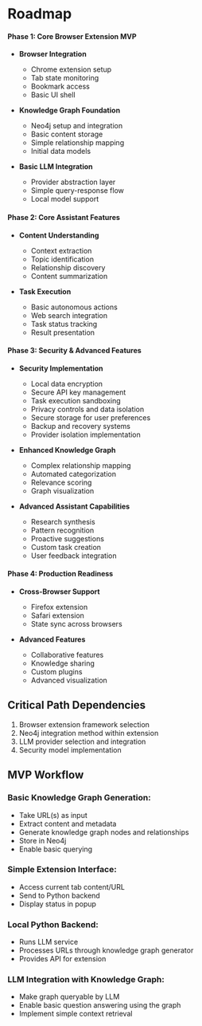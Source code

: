 # Roadmap

#### Phase 1: Core Browser Extension MVP
- **Browser Integration**
  - Chrome extension setup
  - Tab state monitoring
  - Bookmark access
  - Basic UI shell

- **Knowledge Graph Foundation**
  - Neo4j setup and integration
  - Basic content storage
  - Simple relationship mapping
  - Initial data models

- **Basic LLM Integration**
  - Provider abstraction layer
  - Simple query-response flow
  - Local model support

#### Phase 2: Core Assistant Features
- **Content Understanding**
  - Context extraction
  - Topic identification
  - Relationship discovery
  - Content summarization

- **Task Execution**
  - Basic autonomous actions
  - Web search integration
  - Task status tracking
  - Result presentation


#### Phase 3: Security & Advanced Features
- **Security Implementation**
  - Local data encryption
  - Secure API key management
  - Task execution sandboxing
  - Privacy controls and data isolation
  - Secure storage for user preferences
  - Backup and recovery systems
  - Provider isolation implementation

- **Enhanced Knowledge Graph**
  - Complex relationship mapping
  - Automated categorization
  - Relevance scoring
  - Graph visualization


- **Advanced Assistant Capabilities**
  - Research synthesis
  - Pattern recognition
  - Proactive suggestions
  - Custom task creation
  - User feedback integration


#### Phase 4: Production Readiness
- **Cross-Browser Support**
  - Firefox extension
  - Safari extension
  - State sync across browsers

- **Advanced Features**
  - Collaborative features
  - Knowledge sharing
  - Custom plugins
  - Advanced visualization


## Critical Path Dependencies
1. Browser extension framework selection
2. Neo4j integration method within extension
3. LLM provider selection and integration
4. Security model implementation

## MVP Workflow
### **Basic Knowledge Graph Generation:**

  - Take URL(s) as input
  - Extract content and metadata
  - Generate knowledge graph nodes and relationships
  - Store in Neo4j
  - Enable basic querying


### **Simple Extension Interface:**

  - Access current tab content/URL
  - Send to Python backend
  - Display status in popup


### **Local Python Backend:**

  - Runs LLM service
  - Processes URLs through knowledge graph generator
  - Provides API for extension


### **LLM Integration with Knowledge Graph:**

  - Make graph queryable by LLM
  - Enable basic question answering using the graph
  - Implement simple context retrieval